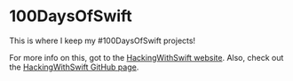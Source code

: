 # 100DaysOfSwift

This is where I keep my #100DaysOfSwift projects! 

For more info on this, got to the [HackingWithSwift website](https://www.hackingwithswift.com/). 
Also, check out the [HackingWithSwift GitHub page](https://github.com/twostraws/HackingWithSwift).
